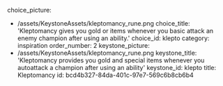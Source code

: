 choice_picture:
  - /assets/KeystoneAssets/kleptomancy_rune.png
choice_title: 'Kleptomancy gives you gold or items whenever you basic attack an enemy champion after using an ability.'
choice_id: klepto
category: inspiration
order_number: 2
keystone_picture:
  - /assets/KeystoneAssets/kleptomancy_rune.png
keystone_title: 'Kleptomancy provides you gold and special items whenever you autoattack a champion after using an ability'
keystone_id: klepto
title: Kleptomancy
id: bcd4b327-84da-401c-97e7-569c6b8cb6b4
